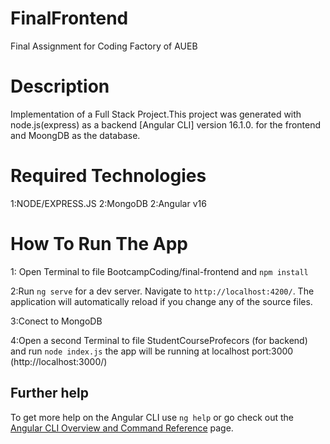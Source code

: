 # FinalFrontend
Final Assignment for Coding Factory of AUEB

# Description
Implementation of a Full Stack Project.This project was generated with node.js(express) as a backend [Angular CLI] version 16.1.0. for the frontend and MoongDB as the database.

# Required Technologies
1:NODE/EXPRESS.JS 
2:MongoDB 
2:Angular v16

# How To Run The App
1: Open Terminal  to file BootcampCoding/final-frontend and `npm install`

2:Run `ng serve` for a dev server. Navigate to `http://localhost:4200/`. The application will automatically reload if you change any of the source files.

3:Conect to MongoDB 

4:Open a second Terminal  to file StudentCourseProfecors (for backend) and run `node index.js` 
the app will be running at localhost port:3000 (http://localhost:3000/)





## Further help

To get more help on the Angular CLI use `ng help` or go check out the [Angular CLI Overview and Command Reference](https://angular.io/cli) page.
